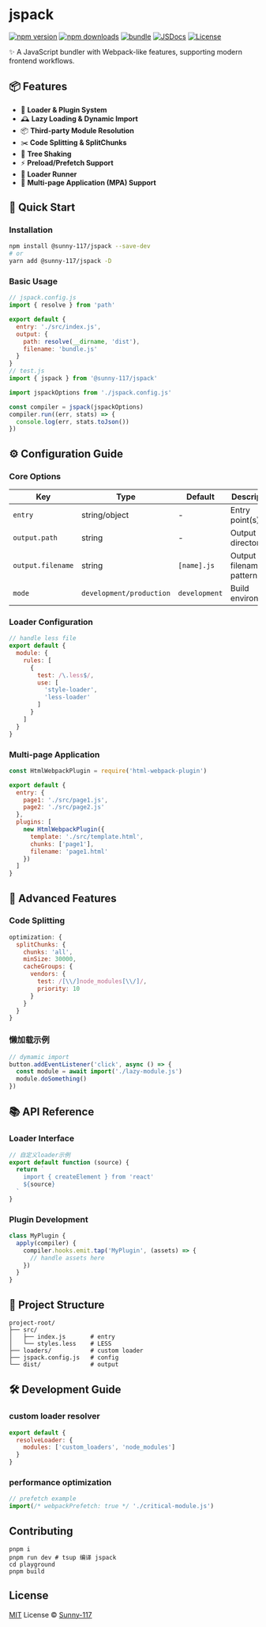 # jspack

[![npm version][npm-version-src]][npm-version-href]
[![npm downloads][npm-downloads-src]][npm-downloads-href]
[![bundle][bundle-src]][bundle-href]
[![JSDocs][jsdocs-src]][jsdocs-href]
[![License][license-src]][license-href]

✨ A JavaScript bundler with Webpack-like features, supporting modern frontend workflows.

📦 Features
----------
- 🧩 **Loader & Plugin System**  
- 🕰️ **Lazy Loading & Dynamic Import**  
- 📦 **Third-party Module Resolution**  
- ✂️ **Code Splitting & SplitChunks**  
- 🌳 **Tree Shaking**  
- ⚡ **Preload/Prefetch Support**  
- 🏃 **Loader Runner**  
- 🧠 **Multi-page Application (MPA) Support**

🚀 Quick Start
-------------
### Installation
```bash
npm install @sunny-117/jspack --save-dev
# or
yarn add @sunny-117/jspack -D
```

### Basic Usage
```javascript
// jspack.config.js
import { resolve } from 'path'

export default {
  entry: './src/index.js',
  output: {
    path: resolve(__dirname, 'dist'),
    filename: 'bundle.js'
  }
}
// test.js
import { jspack } from '@sunny-117/jspack'

import jspackOptions from './jspack.config.js'

const compiler = jspack(jspackOptions)
compiler.run((err, stats) => {
  console.log(err, stats.toJson())
})
```

⚙️ Configuration Guide
----------------------
### Core Options
| Key | Type | Default | Description |
|-----|------|---------|-------------|
| `entry` | string/object | - | Entry point(s) |
| `output.path` | string | - | Output directory |
| `output.filename` | string | `[name].js` | Output filename pattern |
| `mode` | `development/production` | `development` | Build environment |

### Loader Configuration
```javascript
// handle less file
export default {
  module: {
    rules: [
      {
        test: /\.less$/,
        use: [
          'style-loader',
          'less-loader'
        ]
      }
    ]
  }
}
```

### Multi-page Application
```javascript
const HtmlWebpackPlugin = require('html-webpack-plugin')

export default {
  entry: {
    page1: './src/page1.js',
    page2: './src/page2.js'
  },
  plugins: [
    new HtmlWebpackPlugin({
      template: './src/template.html',
      chunks: ['page1'],
      filename: 'page1.html'
    })
  ]
}
```

🔧 Advanced Features
-------------------
### Code Splitting
```javascript
optimization: {
  splitChunks: {
    chunks: 'all',
    minSize: 30000,
    cacheGroups: {
      vendors: {
        test: /[\\/]node_modules[\\/]/,
        priority: 10
      }
    }
  }
}
```

### 懒加载示例
```javascript
// dymamic import
button.addEventListener('click', async () => {
  const module = await import('./lazy-module.js')
  module.doSomething()
})
```

📚 API Reference
---------------
### Loader Interface
```javascript
// 自定义loader示例
export default function (source) {
  return `
    import { createElement } from 'react'
    ${source}
  `
}
```

### Plugin Development
```javascript
class MyPlugin {
  apply(compiler) {
    compiler.hooks.emit.tap('MyPlugin', (assets) => {
      // handle assets here
    })
  }
}
```

📁 Project Structure
-------------------
```
project-root/
├── src/
│   ├── index.js       # entry
│   └── styles.less    # LESS
├── loaders/           # custom loader
├── jspack.config.js   # config
└── dist/              # output
```

🛠️ Development Guide
-------------------
### custom loader resolver
```javascript
export default {
  resolveLoader: {
    modules: ['custom_loaders', 'node_modules']
  }
}
```

### performance optimization
```javascript
// prefetch example
import(/* webpackPrefetch: true */ './critical-module.js')
```

## Contributing

```shell
pnpm i
pnpm run dev # tsup 编译 jspack
cd playground
pnpm build
```

## License

[MIT](./LICENSE) License © [Sunny-117](https://github.com/Sunny-117)


<!-- Badges -->

[npm-version-src]: https://img.shields.io/npm/v/@sunny-117/jspack?style=flat&colorA=080f12&colorB=1fa669
[npm-version-href]: https://npmjs.com/package/@sunny-117/jspack
[npm-downloads-src]: https://img.shields.io/npm/dm/@sunny-117/jspack?style=flat&colorA=080f12&colorB=1fa669
[npm-downloads-href]: https://npmjs.com/package/@sunny-117/jspack
[bundle-src]: https://img.shields.io/bundlephobia/minzip/@sunny-117/jspack?style=flat&colorA=080f12&colorB=1fa669&label=minzip
[bundle-href]: https://bundlephobia.com/result?p=@sunny-117/jspack
[license-src]: https://img.shields.io/github/license/Sunny-117/jspack.svg?style=flat&colorA=080f12&colorB=1fa669
[license-href]: https://github.com/Sunny-117/async-processor/blob/main/LICENSE
[jsdocs-src]: https://img.shields.io/badge/jsdocs-reference-080f12?style=flat&colorA=080f12&colorB=1fa669
[jsdocs-href]: https://www.jsdocs.io/package/@sunny-117/jspack
